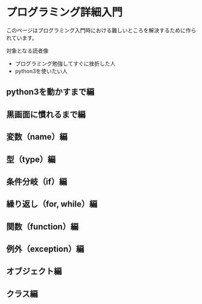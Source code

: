 # プログラミング詳細入門

このページはプログラミング入門時における難しいところを解決するために作られています。

対象となる読者像
- プログラミング勉強してすぐに挫折した人
- python3を使いたい人

## python3を動かすまで編

## 黒画面に慣れるまで編

## 変数（name）編

## 型（type）編

## 条件分岐（if）編

## 繰り返し（for, while）編

## 関数（function）編

## 例外（exception）編

## オブジェクト編

## クラス編